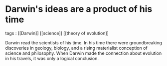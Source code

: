 # Darwin's ideas are a product of his time

tags
: [[Darwin]] [[science]] [[theory of evolution]]

Darwin read the scientists of his time. In his time there were groundbreaking discoveries in geology, biology, and a rising materialist conception of science and philosophy. When Darwin made the connection about evolution in his travels, it was only a logical conclusion.
